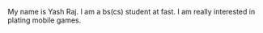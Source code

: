 My name is Yash Raj.
I am a bs(cs) student at fast.
I am really interested in plating mobile games.
